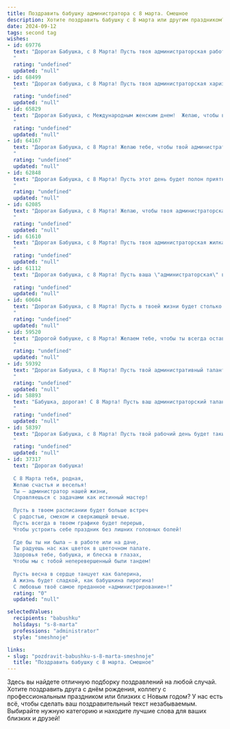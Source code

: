 ```yaml
---
title: Поздравить бабушку администратора с 8 марта. Смешное
description: Хотите поздравить бабушку с 8 марта или другим праздником? Наш ИИ создаст незабываемое поздравление, а вы обязательно выделитесь среди других.  
date: 2024-09-12
tags: second tag
wishes:
- id: 69776
  text: "Дорогая Бабушка, с 8 Марта! Пусть твоя администраторская работа будет легкой, как пушинка, а клиенты милыми и послушными, как котята. 😹  Желаю тебе сил, чтобы справляться со всеми задачами, и  не забывай про любимые конфеты  -  они  тебе  особенно  полезны  в  этот  день!
  "
  rating: "undefined"
  updated: "null"
- id: 68499
  text: "Дорогая бабушка, с 8 Марта! Пусть твоя администраторская харизма и железная хватка продолжают покорять сердца, а работа всегда будет в радость! 😉
  "
  rating: "undefined"
  updated: "null"
- id: 65829
  text: "Дорогая Бабушка, с Международным женским днем!  Желаю, чтобы в твоем \"администраторском\" царстве царили только добро и порядок, а подчиненные (мы, внуки) были послушными и выполняли все твои \"приказы\" с улыбкой! 😉
  "
  rating: "undefined"
  updated: "null"
- id: 64167
  text: "Дорогая Бабушка, с 8 Марта! Желаю тебе, чтобы твой административный талант всегда пригождался, особенно когда внуки приходят в гости, и тебе нужно организовать пикник на лужайке, а погода непредсказуема! 😜💐
  "
  rating: "undefined"
  updated: "null"
- id: 62848
  text: "Дорогая Бабушка, с 8 Марта! Пусть этот день будет полон приятных хлопот, как на работе, когда все клиенты одновременно решают, что им срочно нужна твоя помощь! 😏  Хватит уже командовать нами, пускай хотя бы сегодня все делаешь по своему желанию! 😄
  "
  rating: "undefined"
  updated: "null"
- id: 62085
  text: "Дорогая Бабушка, с 8 Марта! Желаю, чтобы твоя администраторская жизнь была полна не только важных дел, но и приятных неожиданностей, а улыбки посетителей всегда были искренними, даже если они заблудились в коридорах твоего \"царства\"))
  "
  rating: "undefined"
  updated: "null"
- id: 61610
  text: "Дорогая Бабушка, с 8 Марта! Пусть твоя администраторская жилка всегда будет в тонусе, а подчиненные - послушными и исполнительными! Желаю тебе моря улыбок, океана любви и неиссякаемого запаса терпения (особенно, когда внуки \"набедокурят\"). 🎉
  "
  rating: "undefined"
  updated: "null"
- id: 61112
  text: "Дорогая бабушка, с 8 Марта! Пусть ваша \"администраторская\" власть над нами будет мягкой, как пуховая подушка, а дефицит в нашей жизни будет только в дефиците свободного времени от ваших ласковых объятий!
  "
  rating: "undefined"
  updated: "null"
- id: 60604
  text: "Дорогая Бабушка, с 8 Марта! Пусть в твоей жизни будет столько же порядка, сколько в твоем кабинете, а все проблемы решаются с такой же легкостью, как ты решаешь, какой кофе сегодня выбрать. 😉
  "
  rating: "undefined"
  updated: "null"
- id: 59520
  text: "Дорогой бабушке, с 8 Марта! Желаем тебе, чтобы ты всегда оставалась нашей главной администраторшей: управляла нами, как хочешь, и распределяла свою любовь по справедливости, никаких лишних штрафов за опоздание на чай! 😉💐
  "
  rating: "undefined"
  updated: "null"
- id: 59392
  text: "Дорогая Бабушка, с 8 Марта! Пусть твой административный талант расцветает как весенние цветы, а все подчиненные (даже самые капризные) ходят строем! 😉🌷
  "
  rating: "undefined"
  updated: "null"
- id: 58893
  text: "Бабушка, дорогая! С 8 Марта! Пусть ваш администраторский талант проявится в организации самого веселого праздника, а ваша смекалка поможет найти выход из любой ситуации, даже если в офисе пропал чайник! 🎉☕
  "
  rating: "undefined"
  updated: "null"
- id: 58397
  text: "Дорогая Бабушка, с 8 Марта! Пусть твой рабочий день будет таким же легким, как щелчок мыши, а клиенты — приятными и вежливыми, как котёнок.  Желаем, чтобы ты оставалась бодрой и энергичной, как строка в excel, и всегда помнила: ты — лучшая Администратор на свете!
  "
  rating: "undefined"
  updated: "null"
- id: 37317
  text: "Дорогая бабушка!
  
  С 8 Марта тебя, родная,
  Желаю счастья и веселья!
  Ты — администратор нашей жизни,
  Справляешься с задачами как истинный мастер!
  
  Пусть в твоем расписании будет больше встреч
  С радостью, смехом и сверкающей вечью.
  Пусть всегда в твоем графике будет перерыв,
  Чтобы устроить себе праздник без лишних головных болей!
  
  Где бы ты ни была — в работе или на даче,
  Ты радуешь нас как цветок в цветочном палате.
  Здоровья тебе, бабушка, и блеска в глазах,
  Чтобы мы с тобой неперевершенный были тандем!
  
  Пусть весна в сердце танцует как балерина,
  А жизнь будет сладкой, как бабушкина пирогина!
  С любовью твоё самое преданное «администрирование»!"
  rating: "0"
  updated: "null"

selectedValues:
  recipients: "babushku"
  holidays: "s-8-marta"
  professions: "administrator"
  style: "smeshnoje"

links:
- slug: "pozdravit-babushku-s-8-marta-smeshnoje"
  title: "Поздравить бабушку с 8 марта. Смешное"
---
```


Здесь вы найдете отличную подборку поздравлений на любой случай. 
Хотите поздравить друга с днём рождения, коллегу с профессиональным праздником или близких с Новым годом? У нас есть всё, чтобы сделать ваш поздравительный текст незабываемым. Выбирайте нужную категорию и находите лучшие слова для ваших близких и друзей!
